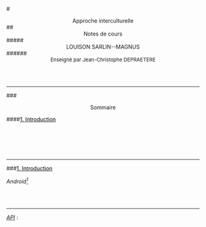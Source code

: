 #<center>Approche interculturelle</center>
##<center>Notes de cours</center>
#####<center>LOUISON SARLIN--MAGNUS</center>
######<center><font size="-1">Enseigné par Jean-Christophe DEPRAETERE</font></center> 

<br>
<br>

***

###<center>Sommaire</center>

####<a id= "titreIntro" href="#chapIntro"><span style="color:black">1. Introduction</span></a>  

<br>
<br>
<br>
<br>

***
###<a id="chapIntro" href="#titreIntro"><span style="color:black">1. Introduction </span></a>

*Android<a href="#noteAndroid" id="noteAndroidref"><sup>1</sup></a>*


<br>
<br>

***


<a id="noteAndroid" href="#noteAndroidref">*API*</a> : []()
